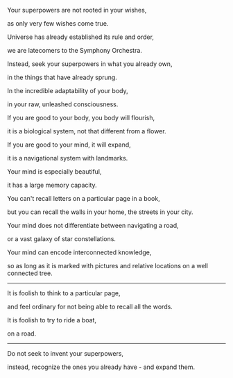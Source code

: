 Your superpowers are not rooted in your wishes,

as only very few wishes come true.

Universe has already established its rule and order,

we are latecomers to the Symphony Orchestra.

Instead, seek your superpowers in what you already own,

in the things that have already sprung.

In the incredible adaptability of your body,

in your raw, unleashed consciousness.

If you are good to your body, you body will flourish,

it is a biological system, not that different from a flower.

If you are good to your mind, it will expand,

it is a navigational system with landmarks.

Your mind is especially beautiful,

it has a large memory capacity.

You can't recall letters on a particular page in a book,

but you can recall the walls in your home, the streets in your city.

Your mind does not differentiate between navigating a road,

or a vast galaxy of star constellations.

Your mind can encode interconnected knowledge,

so as long as it is marked with pictures and relative locations on a well connected tree.

---

It is foolish to think to a particular page,

and feel ordinary for not being able to recall all the words.

It is foolish to try to ride a boat,

on a road.

---

Do not seek to invent your superpowers,

instead, recognize the ones you already have - and expand them.
